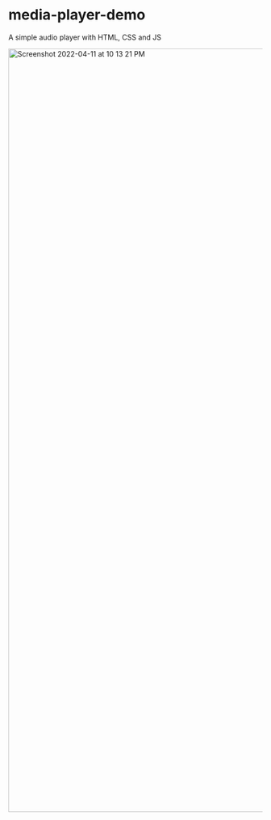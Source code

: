 # media-player-demo
A simple audio player with HTML, CSS and JS

<img width="1512" alt="Screenshot 2022-04-11 at 10 13 21 PM" src="https://user-images.githubusercontent.com/103444833/162789951-e0c3f039-694d-42a0-aa47-0540aa0e1978.png">
